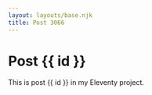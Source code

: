 ```yaml
---
layout: layouts/base.njk
title: Post 3066
---
```


# Post {{ id }}

This is post {{ id }} in my Eleventy project.
